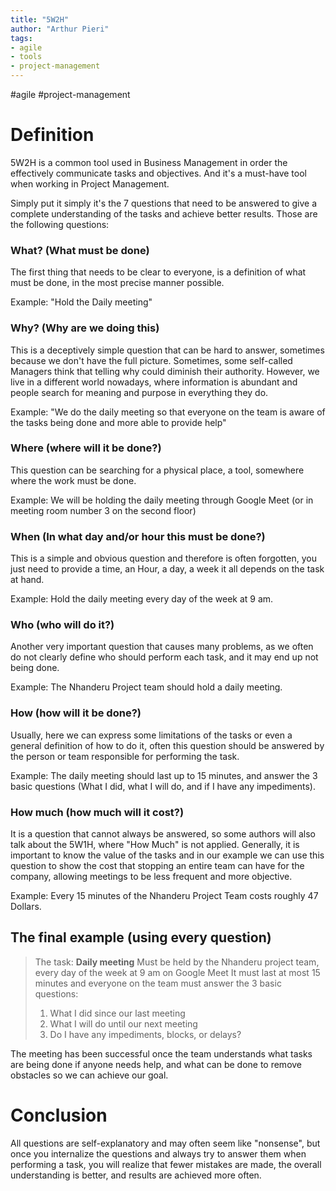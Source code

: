 ```yaml
---
title: "5W2H"
author: "Arthur Pieri"
tags: 
- agile
- tools
- project-management
---
```

#agile #project-management 
# Definition
5W2H is a common tool used in Business Management in order the effectively communicate tasks and objectives. And it's a must-have tool when working in Project Management.

Simply put it simply it's the 7 questions that need to be answered to give a complete understanding of the tasks and achieve better results. Those are the following questions:

### What? (What must be done)
The first thing that needs to be clear to everyone, is a definition of what must be done, in the most precise manner possible.

Example: "Hold the Daily meeting"

### Why? (Why are we doing this)
This is a deceptively simple question that can be hard to answer, sometimes because we don't have the full picture. Sometimes, some self-called Managers think that telling why could diminish their authority. However, we live in a different world nowadays, where information is abundant and people search for meaning and purpose in everything they do.

Example: "We do the daily meeting so that everyone on the team is aware of the tasks being done and more able to provide help"

### Where (where will it be done?)
This question can be searching for a physical place, a tool, somewhere where the work must be done.

Example: We will be holding the daily meeting through Google Meet (or in meeting room number 3 on the second floor)

### When (In what day and/or hour this must be done?)
This is a simple and obvious question and therefore is often forgotten, you just need to provide a time, an Hour, a day, a week it all depends on the task at hand.

Example: Hold the daily meeting every day of the week at 9 am.

### Who (who will do it?)

Another very important question that causes many problems, as we often do not clearly define who should perform each task, and it may end up not being done.

Example: The Nhanderu Project team should hold a daily meeting.

### How (how will it be done?)

Usually, here we can express some limitations of the tasks or even a general definition of how to do it, often this question should be answered by the person or team responsible for performing the task.

Example: The daily meeting should last up to 15 minutes, and answer the 3 basic questions (What I did, what I will do, and if I have any impediments).

### How much (how much will it cost?)

It is a question that cannot always be answered, so some authors will also talk about the 5W1H, where "How Much" is not applied. Generally, it is important to know the value of the tasks and in our example we can use this question to show the cost that stopping an entire team can have for the company, allowing meetings to be less frequent and more objective.

Example: Every 15 minutes of the Nhanderu Project Team costs roughly 47 Dollars.

## The final example (using every question)

> The task:
**Daily meeting**
Must be held by the Nhanderu project team, every day of the week at 9 am on Google Meet
It must last at most 15 minutes and everyone on the team must answer the 3 basic questions:
> 1. What I did since our last meeting
> 2. What I will do until our next meeting
> 3. Do I have any impediments, blocks, or delays?
> 
The meeting has been successful once the team understands what tasks are being done if anyone needs help, and what can be done to remove obstacles so we can achieve our goal.

# Conclusion

All questions are self-explanatory and may often seem like "nonsense", but once you internalize the questions and always try to answer them when performing a task, you will realize that fewer mistakes are made, the overall understanding is better, and results are achieved more often.